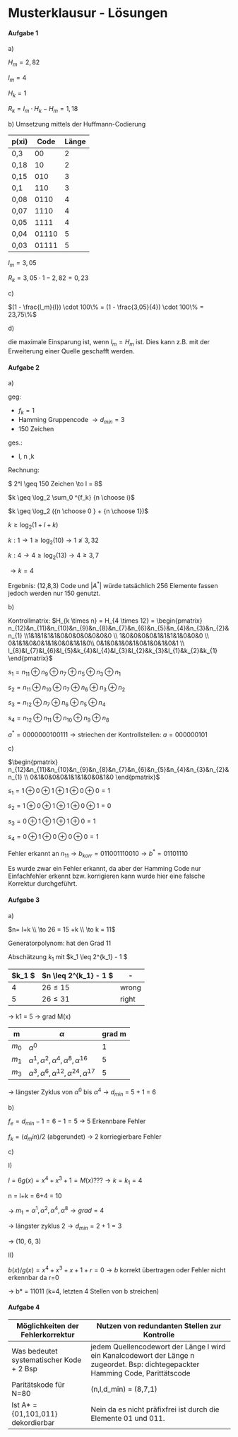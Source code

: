 # Musterklausur - Lösungen

#### Aufgabe 1

a)

$H_m = 2,82$

$l_m = 4$

$H_k = 1$

$R_k = l_m \cdot H_k - H_m = 1,18$



b) Umsetzung mittels der Huffmann-Codierung

| p(xi) | Code  | Länge |
| ----- | ----- | ----- |
| 0,3   | 00    | 2     |
| 0,18  | 10    | 2     |
| 0,15  | 010   | 3     |
| 0,1   | 110   | 3     |
| 0,08  | 0110  | 4     |
| 0,07  | 1110  | 4     |
| 0,05  | 1111  | 4     |
| 0,04  | 01110 | 5     |
| 0,03  | 01111 | 5     |

$l_m = 3,05$

$R_k = 3,05 \cdot 1 - 2,82 = 0,23$



c)

$(1 - \frac{l_m}{l}) \cdot 100\% = (1 - \frac{3,05}{4}) \cdot 100\% = 23,75\%$​



d) 

die maximale Einsparung ist, wenn $l_m = H_m$ ist. Dies kann z.B. mit der Erweiterung einer Quelle geschafft werden.  ​ 



#### Aufgabe 2

a)

geg: 

- $f_k = 1$​
- Hamming Gruppencode $\to d_{min} = 3$
- 150 Zeichen

ges.:

- l, n ,k



Rechnung:

$ 2^l \geq 150 Zeichen \to l = 8$​



$k \geq \log_2 \sum_0 ^{f_k} {n \choose i}$

$k \geq \log_2 ({n \choose 0 } + {n \choose 1})$

$k \geq \log_2 (1 + l + k)$

$k:1 \to 1 \geq \log_2 (10) \to 1 \ngeq 3,32$

$k:4 \to 4 \geq \log_2 (13) \to 4 \geq 3,7$​

$\to k=4$



Ergebnis: (12,8,3) Code und $|A^*|$​ würde tatsächlich 256 Elemente fassen jedoch werden nur 150 genutzt.



b)

Kontrollmatrix: $H_{k \times n} = H_{4 \times 12} = \begin{pmatrix} n_{12}&n_{11}&n_{10}&n_{9}&n_{8}&n_{7}&n_{6}&n_{5}&n_{4}&n_{3}&n_{2}&n_{1} \\1&1&1&1&1&0&0&0&0&0&0&0 \\ 1&0&0&0&0&1&1&1&1&0&0&0 \\ 0&1&1&0&0&1&1&0&0&1&1&0\\ 0&1&0&1&0&1&0&1&0&1&0&1 \\ l_{8}&l_{7}&l_{6}&l_{5}&k_{4}&l_{4}&l_{3}&l_{2}&k_{3}&l_{1}&k_{2}&k_{1} \end{pmatrix}$



$s_1 = n_{11} \oplus n_{9} \oplus n_{7} \oplus n_{5} \oplus n_{3} \oplus n_{1}$​

$s_2 = n_{11} \oplus n_{10} \oplus n_{7} \oplus n_{6} \oplus n_{3} \oplus n_{2}$

$s_3 = n_{12} \oplus n_{7} \oplus n_{6} \oplus n_{5} \oplus n_{4}$

$s_4 = n_{12} \oplus n_{11} \oplus n_{10} \oplus n_{9} \oplus n_{8}$



$a^* = 0000000100111 \to \mbox{striechen der Kontrollstellen: } a = 000000101$​​



c)

$\begin{pmatrix} n_{12}&n_{11}&n_{10}&n_{9}&n_{8}&n_{7}&n_{6}&n_{5}&n_{4}&n_{3}&n_{2}&n_{1} \\ 0&1&0&0&0&1&1&1&0&0&1&0 \end{pmatrix}$

$s_1 = 1 \oplus 0 \oplus 1 \oplus 1 \oplus 0 \oplus 0 = 1$

$s_2 = 1 \oplus 0 \oplus 1 \oplus 1 \oplus 0 \oplus 1 = 0$

$s_3 = 0 \oplus 1 \oplus 1 \oplus 1 \oplus 0 = 1$

$s_4 = 0 \oplus 1 \oplus 0 \oplus 0 \oplus 0 = 1$



Fehler erkannt an $n_{11} \to b_{korr} = 011001110010 \to b^* = 01101110$​​   

Es wurde zwar ein Fehler erkannt, da aber der Hamming Code nur Einfachfehler erkennt bzw. korrigieren kann wurde hier eine falsche Korrektur durchgeführt.



#### Aufgabe 3

a)

$n= l+k \\ \to 26 = 15 +k \\ \to k = 11$

Generatorpolynom: hat den Grad 11 

Abschätzung  $k_1$ mit $k_1 \leq 2^{k_1} - 1 $

| $k_1 $ | $n \leq 2^{k_1} - 1 $  | - |
| ----- | ----- |  ----- | 
| 4  | $26 \leq 15$    | wrong|
| 5  | $26 \leq 31$    | right |

-> k1 = 5 -> grad M(x)

| m | $\alpha$ | grad m  | 
| ----- | ----- | ----- |
| $m_0$ | $\alpha^0$    |1|
| $m_1$  | $\alpha^1, \alpha^2, \alpha^4, \alpha^8, \alpha^{16}$    |5| 
| $m_3$  | $\alpha^3, \alpha^6, \alpha^{12}, \alpha^{24}, \alpha^{17}$    |5| 

-> längster Zyklus von $\alpha^0$ bis $\alpha^4$ -> $d_{min}$ = 5 + 1 = 6

b)

$f_e = d_{min} - 1 = 6 -1 = 5$ -> 5 Erkennbare Fehler

$f_k = (d_min)/2$ (abgerundet) -> 2 korriegierbare Fehler

c)

I)

$l = 6 g(x)=x^4+x^3+1 = M(x)??? \to k=k_1=4$

n = l+k = 6+4 = 10

-> $m_1 = \alpha^1, \alpha^2, \alpha^4, \alpha^8 \to grad = 4$

-> längster zyklus $2 \to d_{min} = 2+1 = 3$

-> (10, 6, 3)

II)

$b(x) / g(x) = x^4+x^3+x+1 + r=0 \to b$ korrekt übertragen oder Fehler nicht erkennbar da r=0

-> b* = 11011 (k=4, letzten 4 Stellen von b streichen)

#### Aufgabe 4

| Möglichkeiten der Fehlerkorrektur        | Nutzen von redundanten Stellen zur Kontrolle                 |
| ---------------------------------------- | ------------------------------------------------------------ |
| Was bedeutet systematischer Kode + 2 Bsp | jedem Quellencodewort der Länge l wird ein Kanalcodewort der Länge n zugeordet. Bsp: dichtegepackter Hamming Code, Parittätscode |
| Paritätskode für N=80                    | (n,l,d_min) = (8,7,1)                                        |
| Ist A* = {01,101,011} dekordierbar       | Nein da es nicht präfixfrei ist durch die Elemente 01 und 011. |













